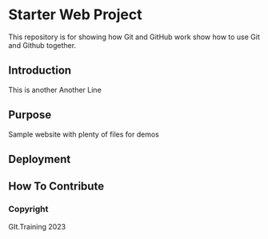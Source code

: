 # Starter Web Project

This repository is for showing how Git and GitHub work
show how to use Git and Github together.

## Introduction

This is another
Another
Line

## Purpose

Sample website with plenty of files for demos

## Deployment

## How To Contribute

### Copyright 
GIt.Training 2023

